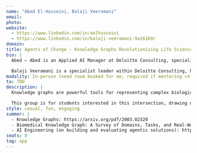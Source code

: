 ```yaml
---
name: "Abed El-Husseini, Balaji Veeramani"
email: 
photo:
website:
  - https://www.linkedin.com/in/aelhusseini
  - https://www.linkedin.com/in/balaji-veeramani-9a161b9/
domain: 
title: Agents of Change - Knowledge Graphs Revolutionizing Life Sciences 🧪🧬
bio: |
  Abed – Abed is an Applied AI Manager at Deloitte Consulting, specializing in Generative AI applications. Passionate about teaching, he has served as a business case mentor and capstone instructor for HDSI. A proud graduate of The Ohio State University, Abed now lives in Austin, Texas—the live music capital of the world—with his wife and son 🤠🎸. He's an avid runner and a dessert enthusiast, in that order.

  Balaji Veeramani is a specialist leader within Deloitte Consulting, helping organizations develop and adopt AI solutions responsibly. Balaji has been leading AI/ML teams developing deep learning, machine learning, data science and GenAI based solutions, for life sciences, healthcare, diagnostics, agriculture, investment management, and logistics organizations. Balaji received his Ph.D. in Biomedical Engineering from Johns Hopkins University, and a Masters in Electrical Engineering (signal processing) from Arizona State University.
modality: In-person (need room booked for me; required if mentoring >4 students in-person)
ta: TBD
description: |
  Knowledge graphs are powerful tools for representing complex biological systems by modeling entities—such as genes, proteins, diseases, and drugs—and the relationships between them. At the same time, agentic systems are capable of autonomous reasoning and goal-directed action. Combining these approaches enables the development of systems that can navigate vast biomedical knowledge networks, supporting researchers in hypothesis generation and data exploration.

  This group is for students interested in this intersection, drawing on principles from artificial intelligence, knowledge representation, and the life sciences to create intelligent agents that can explore biomedical data and deliver meaningful insights.
style: casual, fun, engaging
summer: |
  - Knowledge Graphs: https://arxiv.org/pdf/2003.02320  
  - Biomedical Knowledge Graph: A Survey of Domains, Tasks, and Real-World Applications: https://arxiv.org/pdf/2501.11632  
  - AI Engineering (on building and evaluating agentic solutions): https://www.oreilly.com/library/view/ai-engineering/9781098166298/
seats: 8
tag: app
---
```

